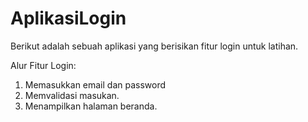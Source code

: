 # AplikasiLogin
Berikut adalah sebuah aplikasi yang berisikan fitur login untuk latihan.

Alur Fitur Login:
1. Memasukkan email dan password
2. Memvalidasi masukan.
3. Menampilkan halaman beranda.
